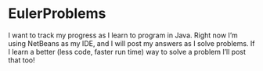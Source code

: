 # EulerProblems
I want to track my progress as I learn to program in Java. Right now I’m using NetBeans as my IDE, and I will post my answers as I solve problems. If I learn a better (less code, faster run time) way to solve a problem I’ll post that too!
